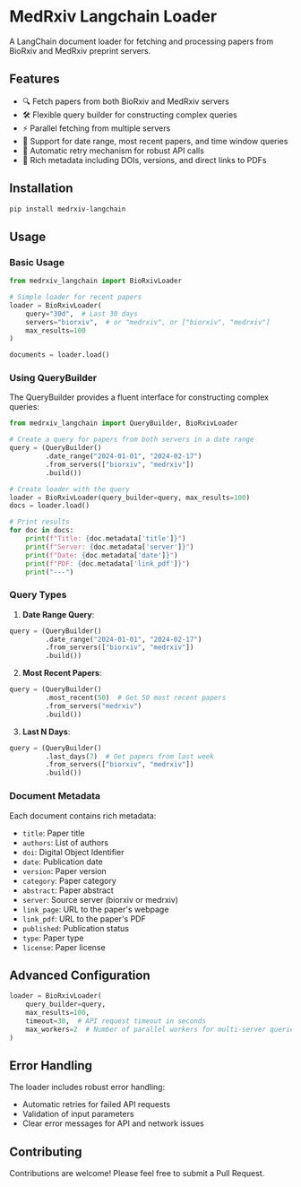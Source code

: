 # MedRxiv Langchain Loader

A LangChain document loader for fetching and processing papers from BioRxiv and MedRxiv preprint servers.

## Features

- 🔍 Fetch papers from both BioRxiv and MedRxiv servers
- 🛠 Flexible query builder for constructing complex queries
- ⚡️ Parallel fetching from multiple servers
- 📅 Support for date range, most recent papers, and time window queries
- 🔄 Automatic retry mechanism for robust API calls
- 📄 Rich metadata including DOIs, versions, and direct links to PDFs

## Installation

```bash
pip install medrxiv-langchain
```

## Usage

### Basic Usage

```python
from medrxiv_langchain import BioRxivLoader

# Simple loader for recent papers
loader = BioRxivLoader(
    query="30d",  # Last 30 days
    servers="biorxiv",  # or "medrxiv", or ["biorxiv", "medrxiv"]
    max_results=100
)

documents = loader.load()
```

### Using QueryBuilder

The QueryBuilder provides a fluent interface for constructing complex queries:

```python
from medrxiv_langchain import QueryBuilder, BioRxivLoader

# Create a query for papers from both servers in a date range
query = (QueryBuilder()
         .date_range("2024-01-01", "2024-02-17")
         .from_servers(["biorxiv", "medrxiv"])
         .build())

# Create loader with the query
loader = BioRxivLoader(query_builder=query, max_results=100)
docs = loader.load()

# Print results
for doc in docs:
    print(f"Title: {doc.metadata['title']}")
    print(f"Server: {doc.metadata['server']}")
    print(f"Date: {doc.metadata['date']}")
    print(f"PDF: {doc.metadata['link_pdf']}")
    print("---")
```

### Query Types

1. **Date Range Query**:
```python
query = (QueryBuilder()
         .date_range("2024-01-01", "2024-02-17")
         .from_servers(["biorxiv", "medrxiv"])
         .build())
```

2. **Most Recent Papers**:
```python
query = (QueryBuilder()
         .most_recent(50)  # Get 50 most recent papers
         .from_servers("medrxiv")
         .build())
```

3. **Last N Days**:
```python
query = (QueryBuilder()
         .last_days(7)  # Get papers from last week
         .from_servers(["biorxiv", "medrxiv"])
         .build())
```

### Document Metadata

Each document contains rich metadata:

- `title`: Paper title
- `authors`: List of authors
- `doi`: Digital Object Identifier
- `date`: Publication date
- `version`: Paper version
- `category`: Paper category
- `abstract`: Paper abstract
- `server`: Source server (biorxiv or medrxiv)
- `link_page`: URL to the paper's webpage
- `link_pdf`: URL to the paper's PDF
- `published`: Publication status
- `type`: Paper type
- `license`: Paper license

## Advanced Configuration

```python
loader = BioRxivLoader(
    query_builder=query,
    max_results=100,
    timeout=30,  # API request timeout in seconds
    max_workers=2  # Number of parallel workers for multi-server queries
)
```

## Error Handling

The loader includes robust error handling:
- Automatic retries for failed API requests
- Validation of input parameters
- Clear error messages for API and network issues

## Contributing

Contributions are welcome! Please feel free to submit a Pull Request.

